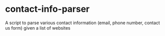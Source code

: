 # contact-info-parser
A script to parse various contact information (email, phone number, contact us form) given a list of websites
